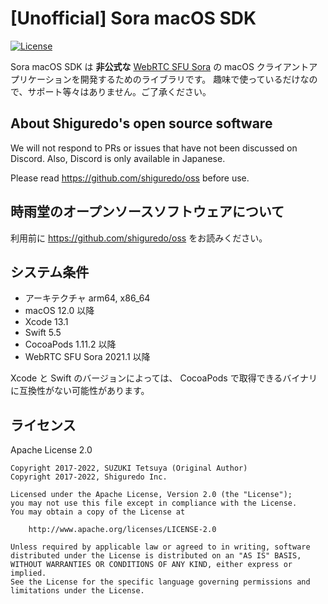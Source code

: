 # [Unofficial] Sora macOS SDK


[![License](https://img.shields.io/badge/License-Apache%202.0-blue.svg)](https://opensource.org/licenses/Apache-2.0)

Sora macOS SDK は **非公式な** [WebRTC SFU Sora](https://sora.shiguredo.jp) の macOS クライアントアプリケーションを開発するためのライブラリです。
趣味で使っているだけなので、サポート等々はありません。ご了承ください。

## About Shiguredo's open source software

We will not respond to PRs or issues that have not been discussed on Discord. Also, Discord is only available in Japanese.

Please read https://github.com/shiguredo/oss before use.

## 時雨堂のオープンソースソフトウェアについて

利用前に https://github.com/shiguredo/oss をお読みください。

## システム条件

- アーキテクチャ arm64, x86_64
- macOS 12.0 以降
- Xcode 13.1
- Swift 5.5
- CocoaPods 1.11.2 以降
- WebRTC SFU Sora 2021.1 以降

Xcode と Swift のバージョンによっては、  CocoaPods で取得できるバイナリに互換性がない可能性があります。

## ライセンス

Apache License 2.0

```
Copyright 2017-2022, SUZUKI Tetsuya (Original Author)
Copyright 2017-2022, Shiguredo Inc.

Licensed under the Apache License, Version 2.0 (the "License");
you may not use this file except in compliance with the License.
You may obtain a copy of the License at

    http://www.apache.org/licenses/LICENSE-2.0

Unless required by applicable law or agreed to in writing, software
distributed under the License is distributed on an "AS IS" BASIS,
WITHOUT WARRANTIES OR CONDITIONS OF ANY KIND, either express or implied.
See the License for the specific language governing permissions and
limitations under the License.
```
